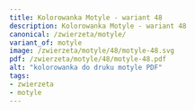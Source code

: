 ```yaml
---
title: Kolorowanka Motyle - wariant 48
description: Kolorowanka Motyle - wariant 48
canonical: /zwierzeta/motyle/
variant_of: motyle
image: /zwierzeta/motyle/48/motyle-48.svg
pdf: /zwierzeta/motyle/48/motyle-48.pdf
alt: "kolorowanka do druku motyle PDF"
tags:
- zwierzeta
- motyle
---
```

